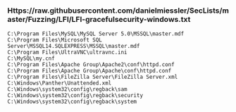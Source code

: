 ### Https://raw.githubusercontent.com/danielmiessler/SecLists/master/Fuzzing/LFI/LFI-gracefulsecurity-windows.txt
```
C:\Program Files\MySQL\MySQL Server 5.0\MSSQL\master.mdf
C:\Program Files\Microsoft SQL Server\MSSQL14.SQLEXPRESS\MSSQL\master.mdf
C:\Program Files\UltraVNC\ultravnc.ini
C:\MySQL\my.cnf
C:\Program Files\Apache Group\Apache2\conf\httpd.conf
C:\Program Files\Apache Group\Apache\conf\httpd.conf
C:\Program Files\FileZilla Server\FileZilla Server.xml
C:\Windows\Panther\Unattended.xml
C:\Windows\system32\config\regback\sam
C:\Windows\system32\config\regback\security
C:\Windows\system32\config\regback\system

